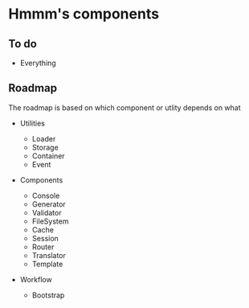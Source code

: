 # Hmmm's components

## To do
- Everything

## Roadmap
The roadmap is based on which component or utlity depends on what

- Utilities
	- Loader
	- Storage
	- Container
	- Event

- Components
	- Console
	- Generator
	- Validator
	- FileSystem
	- Cache
	- Session
	- Router
	- Translator
	- Template

- Workflow
	- Bootstrap
